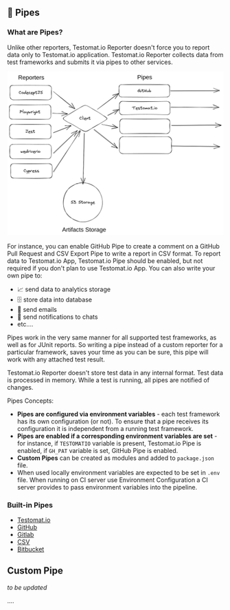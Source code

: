 ## 📯 Pipes

### What are Pipes?

Unlike other reporters, Testomat.io Reporter doesn't force you to report data only to Testomat.io application. Testomat.io Reporter collects data from test frameworks and submits it via pipes to other services.

![](./images/reporter-pipes.png)

For instance, you can enable GitHub Pipe to create a comment on a GitHub Pull Request and CSV Export Pipe to write a report in CSV format. To report data to Testomat.io App, Testomat.io Pipe should be enabled, but not required if you don't plan to use Testomat.io App. You can also write your own pipe to:

- 📈 send data to analytics storage
- 🗄 store data into database
- 📧 send emails
- 💬 send notifications to chats
- etc....

Pipes work in the very same manner for all supported test frameworks, as well as for JUnit reports. So writing a pipe instead of a custom reporter for a particular framework, saves your time as you can be sure, this pipe will work with any attached test result.

Testomat.io Reporter doesn't store test data in any internal format. Test data is processed in memory. While a test is running, all pipes are notified of changes.

Pipes Concepts:

- **Pipes are configured via environment variables** - each test framework has its own configuration (or not). To ensure that a pipe receives its configuration it is independent from a running test framework.
- **Pipes are enabled if a corresponding environment variables are set** - for instance, if `TESTOMATIO` variable is present, Testomat.io Pipe is enabled, if `GH_PAT` variable is set, GitHub Pipe is enabled.
- **Custom Pipes** can be created as modules and added to `package.json` file.
- When used locally environment variables are expected to be set in `.env` file. When running on CI server use Environment Configuration a CI server provides to pass environment variables into the pipeline.

### Built-in Pipes

- [Testomat.io](./pipes/testomatio.md)
- [GitHub](./pipes/github.md)
- [Gitlab](./pipes/gitlab.md)
- [CSV](./pipes/csv.md)
- [Bitbucket](./pipes/bitbucket)

## Custom Pipe

_to be updated_

....
